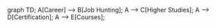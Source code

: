 graph TD;
    A[Career] --> B[Job Hunting];
    A --> C[Higher Studies];
    A --> D[Certification];
    A --> E[Courses];
